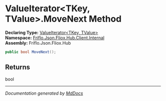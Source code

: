 ﻿<!--  
  <auto-generated>   
    The contents of this file were generated by a tool.  
    Changes to this file may be list if the file is regenerated  
  </auto-generated>   
-->

# ValueIterator\<TKey, TValue\>.MoveNext Method

**Declaring Type:** [ValueIterator\<TKey, TValue\>](../index.md)  
**Namespace:** [Friflo.Json.Fliox.Hub.Client.Internal](../../index.md)  
**Assembly:** Friflo.Json.Fliox.Hub

```csharp
public bool MoveNext();
```

## Returns

bool

___

*Documentation generated by [MdDocs](https://github.com/ap0llo/mddocs)*
